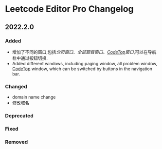 <!-- Keep a Changelog guide -> https://keepachangelog.com -->

# Leetcode Editor Pro Changelog

## 2022.2.0

### Added

- 增加了不同的窗口,包括*分页窗口*、*全部题目窗口*、*[CodeTop](https://codetop.cc/?utm_source=leetcode_editor)窗口*,可以在导航栏中通过按钮切换.
- Added different windows, including paging window, all problem window, [CodeTop](https://codetop.cc/?utm_source=leetcode_editor) window, which can be switched by buttons in the navigation bar.

### Changed
- domain name change
- 修改域名

### Deprecated

### Fixed

### Removed
